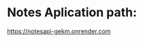 <h1>Notes Aplication path:</h1>

<a href='https://notesapi-gekm.onrender.com/' target="_blank" rel="noref noopener nofollow">https://notesapi-gekm.onrender.com</a>